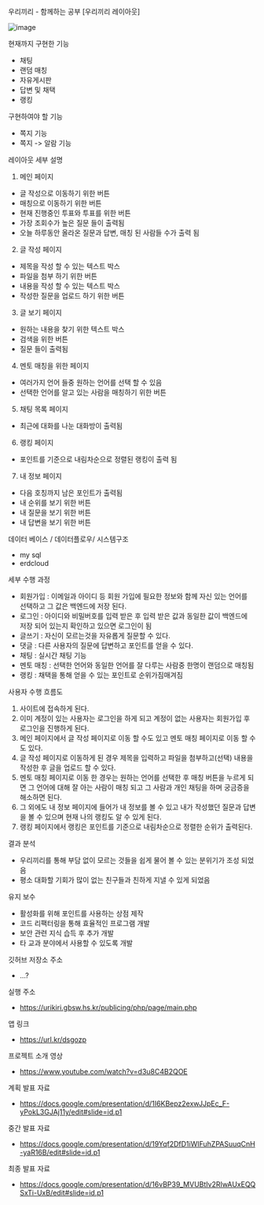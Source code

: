 우리끼리 - 함께하는 공부 
[우리끼리 레이아웃]
<br>

![image](https://user-images.githubusercontent.com/102637176/200989088-35368c2e-4322-43ed-b49e-bbf917ff1fc6.png)

현재까지 구현한 기능
- 채팅
- 랜덤 매칭
- 자유게시판 
- 답변 및 채택
- 랭킹

구현하여야 할 기능
- 쪽지 기능
- 쪽지 -> 알람 기능

레이아웃 세부 설명
1. 메인 페이지
- 글 작성으로 이동하기 위한 버튼
- 매칭으로 이동하기 위한 버튼
- 현재 진행중인 투표와 투표를 위한 버튼
- 가장 조회수가 높은 질문 들이 출력됨
- 오늘 하루동안 올라온 질문과 답변, 매칭 된 사람들 수가 출력 됨
2. 글 작성 페이지
- 제목을 작성 할 수 있는 텍스트 박스
- 파일을 첨부 하기 위한 버튼
- 내용을 작성 할 수 있는 텍스트 박스
- 작성한 질문을 업로드 하기 위한 버튼
3. 글 보기 페이지
- 원하는 내용을 찾기 위한 텍스트 박스
- 검색을 위한 버튼
- 질문 들이 출력됨
4. 멘토 매칭을 위한 페이지
- 여러가지 언어 들중 원하는 언어를 선택 할 수 있음
- 선택한 언어를 알고 있는 사람을 매칭하기 위한 버튼
5. 채팅 목록 페이지
- 최근에 대화를 나눈 대화방이 출력됨
6. 랭킹 페이지
- 포인트를 기준으로 내림차순으로 정렬된 랭킹이 출력 됨
7. 내 정보 페이지
- 다음 호칭까지 남은 포인트가 출력됨
- 내 순위를 보기 위한 버튼
- 내 질문을 보기 위한 버튼
- 내 답변을 보기 위한 버튼

데이터 베이스 / 데이터플로우/ 시스템구조
- my sql
- erdcloud

세부 수행 과정
- 회원가입 : 이메일과 아이디 등 회원 가입에 필요한 정보와 함께 자신 있는 언어를 선택하고 그 값은 백엔드에 저장 된다.
- 로그인 : 아이디와 비밀버호를 입력 받은 후 입력 받은 값과 동일한 값이 백엔드에 저장 되어 있는지 확인하고 있으면 로그인이 됨
- 글쓰기 : 자신이 모르는것을 자유롭게 질문할 수 있다.
- 댓글 : 다른 사용자의 질문에 답변하고 포인트를 얻을 수 있다.
- 채팅 : 실시간 채팅 기능
- 멘토 매칭 : 선택한 언어와 동일한 언어를 잘 다루는 사람중 한명이 랜덤으로 매칭됨
- 랭킹 : 채택을 통해 얻을 수 있는 포인트로 순위가짐매겨짐

사용자 수행 흐름도
1. 사이트에 접속하게 된다.
2. 이미 계정이 있는 사용자는 로그인을 하게 되고 계정이 없는 사용자는 회원가입 후 로그인을 진행하게 된다.
3. 메인 페이지에서 글 작성 페이지로 이동 할 수도 있고 멘토 매칭 페이지로 이동 할 수도 있다.
4. 글 작성 페이지로 이동하게 된 경우 제목을 입력하고 파일을 첨부하고(선택) 내용을 작성한 후 글을 업로드 할 수 있다.
5. 멘토 매칭 페이지로 이동 한 경우는 원하는 언어를 선택한 후 매칭 버튼을 누르게 되면 그 언어에 대해 잘 아는 사람이 매칭 되고 그 사람과 개인 채팅을 하며 궁금증을 해소하면 된다.
6. 그 외에도 내 정보 페이지에 들어가 내 정보를 볼 수 있고 내가 작성했던 질문과 답변을 볼 수 있으며 현재 나의 랭킹도 알 수 있게 된다.
7. 랭킹 페이지에서 랭킹은 포인트를 기준으로 내림차순으로 정렬한 순위가 출력된다.

결과 분석
- 우리끼리를 통해 부담 없이 모르는 것들을 쉽게 물어 볼 수 있는 분위기가 조성 되었음
- 평소 대화할 기회가 많이 없는 친구들과 친하게 지낼 수 있게 되었음

유지 보수
- 활성화를 위해 포인트를 사용하는 상점 제작
- 코드 리팩터링을 통해 효율적인 프로그램 개발
- 보안 관련 지식 습득 후 추가 개발
- 타 교과 분야에서 사용할 수 있도록 개발

깃허브 저장소 주소
- ...?

실행 주소
- https://urikiri.gbsw.hs.kr/publicing/php/page/main.php

앱 링크
- https://url.kr/dsgozp

프로젝트 소개 영상
- https://www.youtube.com/watch?v=d3u8C4B2QOE

계획 발표 자료
- https://docs.google.com/presentation/d/1I6KBepz2exwJJpEc_F-yPokL3GJAj11y/edit#slide=id.p1

중간 발표 자료
- https://docs.google.com/presentation/d/19Yqf2DfD1iWIFuhZPASuuqCnH-yaR16B/edit#slide=id.p1

최종 발표 자료
- https://docs.google.com/presentation/d/16vBP39_MVUBtIv2RIwAUxEQQSxTi-UxB/edit#slide=id.p1
